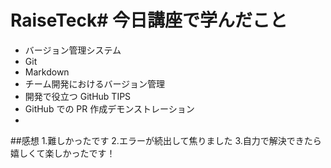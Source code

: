 # RaiseTeck# 今日講座で学んだこと

- バージョン管理システム
- Git
- Markdown
- チーム開発におけるバージョン管理
- 開発で役立つ GitHub TIPS
- GitHub での PR 作成デモンストレーション
- 

##感想
1.難しかったです
2.エラーが続出して焦りました
3.自力で解決できたら嬉しくて楽しかったです！

